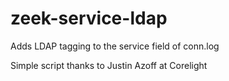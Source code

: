 # zeek-service-ldap
Adds LDAP tagging to the service field of conn.log

Simple script thanks to Justin Azoff at Corelight
